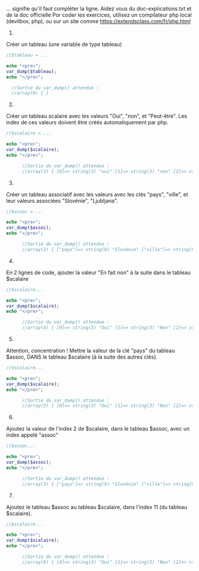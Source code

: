 ... signifie qu'il faut compléter la ligne. Aidez vous du doc-explications.txt et de la doc officielle
Por coder les exercices, utilisez un compilateur php local (devilbox, php), ou sur un site comme https://extendsclass.com/fr/php.html

1)
Créer un tableau (une variable de type tableau)

```php
//$tableau = ...

echo "<pre>";
var_dump($tableau);
echo "</pre>";

  //Sortie du var_dump() attendue :
  //array(0) { } 
```

2)
Créer un tableau scalaire avec les valeurs "Oui", "non", et "Peut-être". Les index de ces valeurs doivent être créés automatiquement par php.

```php
//$scalaire = ...

echo "<pre>";
var_dump($scalaire);
echo "</pre>";

      //Sortie du var_dump() attendue :
      //array(3) { [0]=> string(3) "oui" [1]=> string(3) "non" [2]=> string(10) "peut-être" }
```

3)
Créer un tableau associatif avec les valeurs avec les clés "pays", "ville", et leur valeurs associées "Slovénie", "Ljubljana".

```php
//$assoc = ...

echo "<pre>";
var_dump($assoc);
echo "</pre>";

      //Sortie du var_dump() attendue :
      //array(2) { ["pays"]=> string(9) "Slovénie" ["ville"]=> string(9) "Ljubljana" } 
```


4)
En 2 lignes de code, ajouter la valeur "En fait non" à la suite dans le tableau $scalaire

```php
//$scalaire...

echo "<pre>";
var_dump($scalaire);
echo "</pre>";

      //Sortie du var_dump() attendue :
      //array(4) { [0]=> string(3) "Oui" [1]=> string(3) "Non" [2]=> string(10) "Peut-être" [3]=> string(11) "En fait non" }
```

5)
Attention, concentration !
Mettre la valeur de la clé "pays" du tableau $assoc, DANS le tableau $scalaire (à la suite des autres clés).

```php
//$scalaire...

echo "<pre>";
var_dump($scalaire);
echo "</pre>";

      //Sortie du var_dump() attendue :
      //array(5) { [0]=> string(3) "Oui" [1]=> string(3) "Non" [2]=> string(10) "Peut-être" [3]=> string(11) "En fait non" [4]=> string(9) "Slovénie" } 
```

6)
Ajoutez la valeur de l'index 2 de $scalaire, dans le tableau $assoc, avec un index appelé "assoc"

```php
//$assoc...

echo "<pre>";
var_dump($assoc);
echo "</pre>";

      //Sortie du var_dump() attendue :
      //array(3) { ["pays"]=> string(9) "Slovénie" ["ville"]=> string(9) "Ljubljana" ["assoc"]=> string(10) "Peut-être" } 
```

7)
Ajoutez le tableau $assoc au tableau $scalaire, dans l'index 11 (du tableau $scalaire).

```php
//$scalaire...

echo "<pre>";
var_dump($scalaire);
echo "</pre>";

      //Sortie du var_dump() attendue :
      //array(6) { [0]=> string(3) "Oui" [1]=> string(3) "Non" [2]=> string(10) "Peut-être" [3]=> string(11) "En fait non" [4]=> string(9) "Slovénie" [11]=> array(3) { ["pays"]=> string(9) "Slovénie" ["ville"]=> string(9) "Ljubljana" ["assoc"]=> string(10) "Peut-être" } } 
```